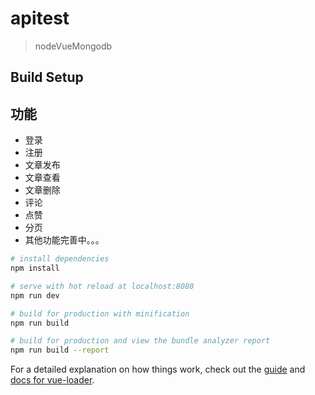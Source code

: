 # apitest

> nodeVueMongodb

## Build Setup

## 功能
- 登录
- 注册
- 文章发布
- 文章查看
- 文章删除
- 评论
- 点赞
- 分页
- 其他功能完善中。。。

``` bash
# install dependencies
npm install

# serve with hot reload at localhost:8080
npm run dev

# build for production with minification
npm run build

# build for production and view the bundle analyzer report
npm run build --report
```

For a detailed explanation on how things work, check out the [guide](http://vuejs-templates.github.io/webpack/) and [docs for vue-loader](http://vuejs.github.io/vue-loader).
